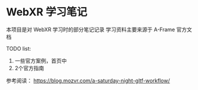 # WebXR 学习笔记

本项目是对 WebXR 学习时的部分笔记记录
学习资料主要来源于 A-Frame 官方文档

TODO list:
1. 一些官方案例，首页中
2. 2个官方指南

参考阅读：
https://blog.mozvr.com/a-saturday-night-gltf-workflow/
